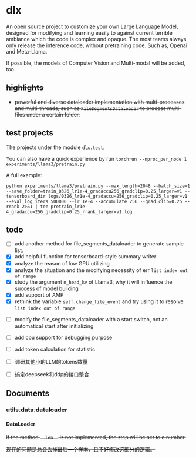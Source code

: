# dlx

An open source project to customize your own Large Language Model, designed for modifying and learning easily to against 
current terrible ambiance which the code is complex and opaque. The most teams always only release the inference code, 
without pretraining code. Such as, Openai and Meta-Llama.

If possible, the models of Computer Vision and Multi-modal will be added, too.

<del>

## highlights

* powerful and diverse dataloader implementation with multi-processes and multi-threads, such as 
`FileSegmentsDataloader` to process multi-files under a certain folder. 

</del>
  

## test projects

The projects under the module `dlx.test`.

You can also have a quick experience by run 
`torchrun --nproc_per_node 1 experiments/llama3/pretrain.py`

A full example:

``` 
python experiments/llama3/pretrain.py --max_length=2048 --batch_size=1 --save_folder=train_0326_lr1e-4_gradaccu256_gradclip=0.25_larger=v1 --tensorboard_dir logs/0326_lr1e-4_gradaccu=256_gradclip=0.25_larger=v1 --eval_log_iters 500000 --lr 1e-4 --accumulate 256 --grad_clip=0.25 --rrank 2>&1 | tee pretrain_lr1e-4_gradaccu=256_gradclip=0.25_rrank_larger=v1.log
```


## todo 
* [ ] add another method for file_segments_dataloader to generate sample list.
* [x] add helpful function for tensorboard-style summary writer
* [x] analyze the reason of low GPU utilizing
* [x] analyze the situation and the modifying necessity of err `list index out of range`
* [x] study the argument `n_head_kv` of Llama3, why it will influence the success of model building
* [x] add support of AMP
* [x] rethink the variable `self.change_file_event` and try using it to resolve `list index out of range`

[comment]: <> (* [ ] resolve the problem of process exiting failed)
* [ ] modify the file_segments_dataloader with a start switch, not an automatical start after initializing
* [ ] add cpu support for debugging purpose
* [ ] add token calculation for statistic
* [ ] 调研其他小的LLM的tokens数量
* [ ] 搞定deepseek和ddp的接口整合


## Documents

<del> 

### utils.data.dataloader

#### DataLoader

If the method `__len__` is not implemented, the step will be set to a number.

现在的问题是总会丢掉最后一个样本，且不好修改这部分的逻辑。

</del>